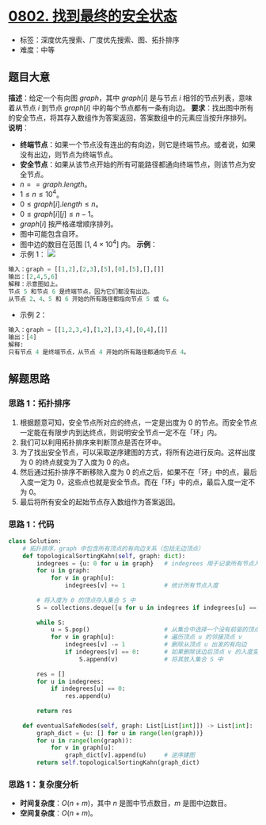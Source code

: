 # [0802. 找到最终的安全状态](https://leetcode.cn/problems/find-eventual-safe-states/)
- 标签：深度优先搜索、广度优先搜索、图、拓扑排序
- 难度：中等
## 题目大意
**描述**：给定一个有向图 $graph$，其中 $graph[i]$ 是与节点 $i$ 相邻的节点列表，意味着从节点 $i$ 到节点 $graph[i]$ 中的每个节点都有一条有向边。
**要求**：找出图中所有的安全节点，将其存入数组作为答案返回，答案数组中的元素应当按升序排列。
**说明**：
- **终端节点**：如果一个节点没有连出的有向边，则它是终端节点。或者说，如果没有出边，则节点为终端节点。
- **安全节点**：如果从该节点开始的所有可能路径都通向终端节点，则该节点为安全节点。
- $n == graph.length$。
- $1 \le n \le 10^4$。
- $0 \le graph[i].length \le n$。
- $0 \le graph[i][j] \le n - 1$。
- $graph[i]$ 按严格递增顺序排列。
- 图中可能包含自环。
- 图中边的数目在范围 $[1, 4 \times 10^4]$ 内。
**示例**：
- 示例 1：
![](https://s3-lc-upload.s3.amazonaws.com/uploads/2018/03/17/picture1.png)
```python
输入：graph = [[1,2],[2,3],[5],[0],[5],[],[]]
输出：[2,4,5,6]
解释：示意图如上。
节点 5 和节点 6 是终端节点，因为它们都没有出边。
从节点 2、4、5 和 6 开始的所有路径都指向节点 5 或 6。
```
- 示例 2：
```python
输入：graph = [[1,2,3,4],[1,2],[3,4],[0,4],[]]
输出：[4]
解释:
只有节点 4 是终端节点，从节点 4 开始的所有路径都通向节点 4。
```
## 解题思路
### 思路 1：拓扑排序
1. 根据题意可知，安全节点所对应的终点，一定是出度为 $0$ 的节点。而安全节点一定能在有限步内到达终点，则说明安全节点一定不在「环」内。
2. 我们可以利用拓扑排序来判断顶点是否在环中。
3. 为了找出安全节点，可以采取逆序建图的方式，将所有边进行反向。这样出度为 $0$ 的终点就变为了入度为 $0$ 的点。
4. 然后通过拓扑排序不断移除入度为 $0$ 的点之后，如果不在「环」中的点，最后入度一定为 $0$，这些点也就是安全节点。而在「环」中的点，最后入度一定不为 $0$。
5. 最后将所有安全的起始节点存入数组作为答案返回。
### 思路 1：代码
```python
class Solution:
    # 拓扑排序，graph 中包含所有顶点的有向边关系（包括无边顶点）
    def topologicalSortingKahn(self, graph: dict):
        indegrees = {u: 0 for u in graph}   # indegrees 用于记录所有节点入度
        for u in graph:
            for v in graph[u]:
                indegrees[v] += 1           # 统计所有节点入度
        
        # 将入度为 0 的顶点存入集合 S 中
        S = collections.deque([u for u in indegrees if indegrees[u] == 0])
        
        while S:
            u = S.pop()                     # 从集合中选择一个没有前驱的顶点 0
            for v in graph[u]:              # 遍历顶点 u 的邻接顶点 v
                indegrees[v] -= 1           # 删除从顶点 u 出发的有向边
                if indegrees[v] == 0:       # 如果删除该边后顶点 v 的入度变为 0
                    S.append(v)             # 将其放入集合 S 中
        
        res = []
        for u in indegrees:
            if indegrees[u] == 0:
                res.append(u)
        
        return res
        
    def eventualSafeNodes(self, graph: List[List[int]]) -> List[int]:
        graph_dict = {u: [] for u in range(len(graph))}
        for u in range(len(graph)):
            for v in graph[u]:
                graph_dict[v].append(u)     # 逆序建图
        return self.topologicalSortingKahn(graph_dict)
```
### 思路 1：复杂度分析
- **时间复杂度**：$O(n + m)$，其中 $n$ 是图中节点数目，$m$ 是图中边数目。
- **空间复杂度**：$O(n + m)$。
